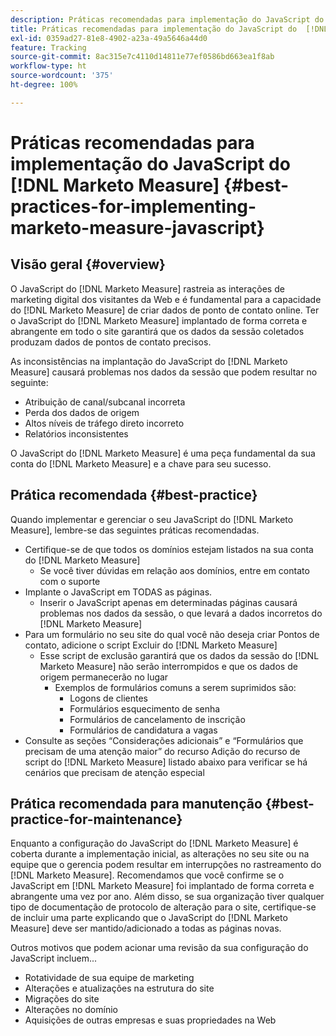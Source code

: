 ```yaml
---
description: Práticas recomendadas para implementação do JavaScript do  [!DNL Marketo Measure]  - [!DNL Marketo Measure] - Documentação do produto
title: Práticas recomendadas para implementação do JavaScript do  [!DNL Marketo Measure]
exl-id: 0359ad27-81e8-4902-a23a-49a5646a44d0
feature: Tracking
source-git-commit: 8ac315e7c4110d14811e77ef0586bd663ea1f8ab
workflow-type: ht
source-wordcount: '375'
ht-degree: 100%

---
```


# Práticas recomendadas para implementação do JavaScript do [!DNL Marketo Measure] {#best-practices-for-implementing-marketo-measure-javascript}

## Visão geral {#overview}

O JavaScript do [!DNL Marketo Measure] rastreia as interações de marketing digital dos visitantes da Web e é fundamental para a capacidade do [!DNL Marketo Measure] de criar dados de ponto de contato online. Ter o JavaScript do [!DNL Marketo Measure] implantado de forma correta e abrangente em todo o site garantirá que os dados da sessão coletados produzam dados de pontos de contato precisos.

As inconsistências na implantação do JavaScript do [!DNL Marketo Measure] causará problemas nos dados da sessão que podem resultar no seguinte:

* Atribuição de canal/subcanal incorreta
* Perda dos dados de origem
* Altos níveis de tráfego direto incorreto
* Relatórios inconsistentes

O JavaScript do [!DNL Marketo Measure] é uma peça fundamental da sua conta do [!DNL Marketo Measure] e a chave para seu sucesso.

## Prática recomendada {#best-practice}

Quando implementar e gerenciar o seu JavaScript do [!DNL Marketo Measure], lembre-se das seguintes práticas recomendadas.

* Certifique-se de que todos os domínios estejam listados na sua conta do [!DNL Marketo Measure]
   * Se você tiver dúvidas em relação aos domínios, entre em contato com o suporte
* Implante o JavaScript em TODAS as páginas.
   * Inserir o JavaScript apenas em determinadas páginas causará problemas nos dados da sessão, o que levará a dados incorretos do [!DNL Marketo Measure] 
* Para um formulário no seu site do qual você não deseja criar Pontos de contato, adicione o script Excluir do [!DNL Marketo Measure]
   * Esse script de exclusão garantirá que os dados da sessão do [!DNL Marketo Measure] não serão interrompidos e que os dados de origem permanecerão no lugar
      * Exemplos de formulários comuns a serem suprimidos são:
         * Logons de clientes
         * Formulários esquecimento de senha
         * Formulários de cancelamento de inscrição
         * Formulários de candidatura a vagas
* Consulte as seções “Considerações adicionais” e “Formulários que precisam de uma atenção maior” do recurso Adição do recurso de script do [!DNL Marketo Measure] listado abaixo para verificar se há cenários que precisam de atenção especial

## Prática recomendada para manutenção {#best-practice-for-maintenance}

Enquanto a configuração do JavaScript do [!DNL Marketo Measure] é coberta durante a implementação inicial, as alterações no seu site ou na equipe que o gerencia podem resultar em interrupções no rastreamento do [!DNL Marketo Measure]. Recomendamos que você confirme se o JavaScript em [!DNL Marketo Measure] foi implantado de forma correta e abrangente uma vez por ano. Além disso, se sua organização tiver qualquer tipo de documentação de protocolo de alteração para o site, certifique-se de incluir uma parte explicando que o JavaScript do [!DNL Marketo Measure] deve ser mantido/adicionado a todas as páginas novas.

Outros motivos que podem acionar uma revisão da sua configuração do JavaScript incluem...

* Rotatividade de sua equipe de marketing
* Alterações e atualizações na estrutura do site
* Migrações do site
* Alterações no domínio
* Aquisições de outras empresas e suas propriedades na Web
